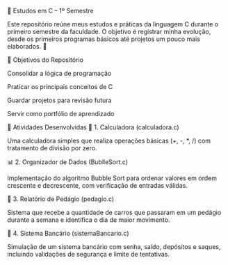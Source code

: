📘 Estudos em C – 1º Semestre

Este repositório reúne meus estudos e práticas da linguagem C durante o primeiro semestre da faculdade.
O objetivo é registrar minha evolução, desde os primeiros programas básicos até projetos um pouco mais elaborados. 🚀

🎯 Objetivos do Repositório

Consolidar a lógica de programação

Praticar os principais conceitos de C

Guardar projetos para revisão futura

Servir como portfólio de aprendizado

📂 Atividades Desenvolvidas
🔢 1. Calculadora (calculadora.c)

Uma calculadora simples que realiza operações básicas (+, -, *, /) com tratamento de divisão por zero.

📊 2. Organizador de Dados (BublleSort.c)

Implementação do algoritmo Bubble Sort para ordenar valores em ordem crescente e decrescente, com verificação de entradas válidas.

🚗 3. Relatório de Pedágio (pedagio.c)

Sistema que recebe a quantidade de carros que passaram em um pedágio durante a semana e identifica o dia de maior movimento.

🏦 4. Sistema Bancário (sistemaBancario.c)

Simulação de um sistema bancário com senha, saldo, depósitos e saques, incluindo validações de segurança e limite de tentativas.
